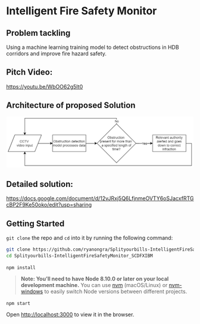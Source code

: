 # Intelligent Fire Safety Monitor

## Problem tackling
Using a machine learning training model to detect obstructions in HDB corridors and improve fire hazard safety. 

## Pitch Video: 
https://youtu.be/WbOO62g5It0

## Architecture of proposed Solution
![What is this](img.png)

## Detailed solution: 
https://docs.google.com/document/d/12vJRxj5Q6LfjnmeOVTY6oSJacxfRTGcBP2F9Ke50oko/edit?usp=sharing

## Getting Started
`git clone` the repo and `cd` into it by running the following command:

```bash
git clone https://github.com/ryanongra/Splityourbills-IntelligentFireSafetyMonitor_SCDFXIBM.git
cd Splityourbills-IntelligentFireSafetyMonitor_SCDFXIBM
```

`npm install`

> **Note: You’ll need to have Node 8.10.0 or later on your local development machine.** You can use [nvm](https://github.com/creationix/nvm#installation) (macOS/Linux) or [nvm-windows](https://github.com/coreybutler/nvm-windows#node-version-manager-nvm-for-windows) to easily switch Node versions between different projects.

`npm start`

Open [http://localhost:3000](http://localhost:3000) to view it in the browser.


